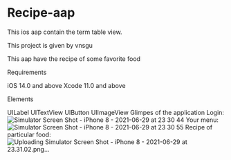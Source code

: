 # Recipe-aap
This ios aap contain the term table view. 

This project is given by vnsgu

This aap have the recipe of some favorite food

Requirements

iOS 14.0 and above
Xcode 11.0 and above

Elements

UILabel
UITextView
UIButton
UIImageView
Glimpes of the application
Login:
![Simulator Screen Shot - iPhone 8 - 2021-06-29 at 23 30 44](https://user-images.githubusercontent.com/75353075/123848482-67a08800-d935-11eb-8e16-0360a957e444.png)
Your menu:
![Simulator Screen Shot - iPhone 8 - 2021-06-29 at 23 30 55](https://user-images.githubusercontent.com/75353075/123848548-7be48500-d935-11eb-9d39-a27f8e6ad319.png)
Recipe of particular food:
![Uploading Simulator Screen Shot - iPhone 8 - 2021-06-29 at 23.31.02.png…]()
